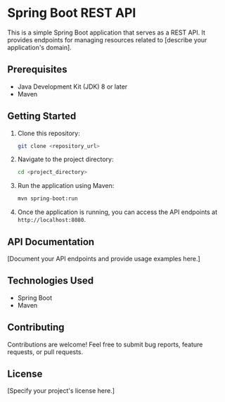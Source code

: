 # Spring Boot REST API

This is a simple Spring Boot application that serves as a REST API. It provides endpoints for managing resources related to [describe your application's domain].

## Prerequisites

- Java Development Kit (JDK) 8 or later
- Maven

## Getting Started

1. Clone this repository:

   ```bash
   git clone <repository_url>
   ```

2. Navigate to the project directory:

   ```bash
   cd <project_directory>
   ```

3. Run the application using Maven:

   ```bash
   mvn spring-boot:run
   ```

4. Once the application is running, you can access the API endpoints at `http://localhost:8080`.

## API Documentation

[Document your API endpoints and provide usage examples here.]

## Technologies Used

- Spring Boot
- Maven

## Contributing

Contributions are welcome! Feel free to submit bug reports, feature requests, or pull requests.

## License

[Specify your project's license here.]
